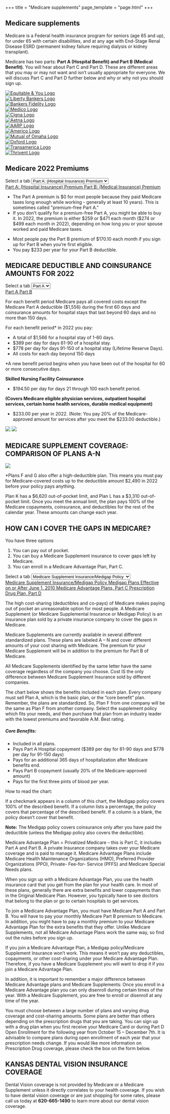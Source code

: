 +++
title = "Medicare supplements"
page_template = "page.html"
+++

<div id="medicare-supplements">
    <section class="bg-cover bg-center mb-8 well" style="background-image: url('/images/medicare-header.jpg');">
        <h2 class="callout">Medicare supplements</h2>
    </section>
    <section class="container mx-auto mb-8 px-4">
        <p class="mb-4">Medicare is a Federal health insurance program for seniors (age 65 and up), for under 65 with certain disabilities, and at any age with End-Stage Renal Disease ESRD (permanent kidney failure requiring dialysis or kidney transplant).</p>
        <p class="mb-4">Medicare has two parts: <strong>Part A (Hospital Benefit) and Part B (Medical Benefit)</strong>. You will hear about Part C and Part D. These are different areas that you may or may not want and isn’t usually appropriate for everyone. We will discuss Part C and Part D further below and why or why not you should sign up.</p>
        <div class="logos overflow-hidden">
            <div>
                <a href="http://www.equilife.com/" target="_self">
                    <img src="/images/company-logos/equitable.png" alt="Equitable &amp; You Logo">
                </a>
            </div>
            <div>
                <a href="https://www.libertybankerslife.com/" target="_self">
                    <img src="/images/company-logos/liberty.png" alt="Liberty Bankers Logo">
                </a>
            </div>
            <div>
                <a href="https://bankersfidelity.com/" target="_self">
                    <img src="/images/company-logos/bankers-fidelity.png" alt="Bankers Fidelity Logo">
                </a>
            </div>
            <div>
                <a href="http://www.gomedico.com/" target="_self">
                    <img src="/images/company-logos/medico.png" alt="Medico Logo">
                </a>
            </div>
            <div>
                <a href="https://www.cigna.com/" target="_self">
                    <img src="/images/company-logos/cigna.jpg" alt="Cigna Logo">
                </a>
            </div>
            <div>
                <a href="https://www.aetna.com/" target="_self">
                    <img src="/images/company-logos/aetna.png" alt="Aetna Logo">
                </a>
            </div>
            <div>
                <a href="https://advantages.aarp.org/en/financial-services-insurance/life-insurance.html" target="_self">
                    <img src="/images/company-logos/aarp.png" alt="AARP Logo">
                </a>
            </div>
            <div>
                <a href="https://www.americo.com/" target="_self">
                    <img src="/images/company-logos/americo.png" alt="Americo Logo">
                </a>
            </div>
            <div>
                <a href="https://www.mutualofomaha.com/" target="_self">
                    <img src="/images/company-logos/mutual-of-omaha.png" alt="Mutual of Omaha Logo">
                </a>
            </div>
            <div>
                <a href="https://www.oxfordlife.com/" target="_self">
                    <img src="/images/company-logos/oxford-life.png" alt="Oxford Logo">
                </a>
            </div>
            <div>
                <a href="https://www.ta-retirement.com/" target="_self">
                    <img src="/images/company-logos/transamerica.gif" alt="Transamerica Logo">
                </a>
            </div>
            <div>
                <a href="https://www.thrivent.com/" target="_self">
                    <img src="/images/company-logos/thrivent.png" alt="Thrivent Logo">
                </a>
            </div>
        </div>
    </section>
    <section class="container mx-auto mb-16 px-4">
        <h2 class="uppercase text-3xl">Medicare 2022 Premiums</h2>
        <div class="tabs">
            <div class="lg:hidden">
                <label for="premiums" class="sr-only">Select a tab</label>
                <select id="premiums" name="premiums" class="block w-full pl-3 pr-10 py-2 text-base border-gray-300 focus:outline-none focus:ring-indigo-500 focus:border-indigo-500 sm:text-sm rounded-md">
                <option value="part-a" selected>Part A: (Hospital Insurance) Premium</option>
                <option value="part-b">Part B: (Medical Insurance) Premium</option>
                </select>
            </div>
            <div class="hidden lg:block">
                <div class="border-b border-gray-200">
                <nav class="-mb-px flex space-x-8" aria-label="Premiums">
                    <a href="#part-a" class="active" aria-current="page">
                    Part A: (Hospital Insurance) Premium
                    </a>
                    <a href="#part-b">
                    Part B: (Medical Insurance) Premium
                    </a>
                </nav>
                </div>
            </div>
            <div class="mt-4">
                <div class="part-a tab-content">
                    <ul class="list-disc list-inside">
                        <li>The Part A premium is $0 for most people because they paid Medicare taxes long enough while working - generally at least 10 years). This is sometimes called "premium-free Part A."</li>
                        <li>If you don’t qualify for a premium-free Part A, you might be able to buy it. In 2022, the premium is either $259 or $471 each month ($274 or $499 each month in 2022), depending on how long you or your spouse worked and paid Medicare taxes.</li>
                    </ul>
                </div>
                <div class="part-b tab-content hidden">
                    <ul class="list-disc list-inside">
                        <li>Most people pay the Part B premium of $170.10 each month if you sign up for Part B when you’re first eligible.</li>
                        <li>You pay $233 per year for your Part B deductible.</li>
                    </ul>
                </div>
            </div>
        </div>
    </section>
    <section class="container mx-auto mb-16 px-4">
        <h2 class="uppercase text-3xl">MEDICARE DEDUCTIBLE AND COINSURANCE AMOUNTS FOR 2022</h2>
        <div class="tabs">
            <div class="lg:hidden">
                <label for="deductible" class="sr-only">Select a tab</label>
                <select id="deductible" name="deductible" class="block w-full pl-3 pr-10 py-2 text-base border-gray-300 focus:outline-none focus:ring-indigo-500 focus:border-indigo-500 sm:text-sm rounded-md">
                <option value="part-a" selected>Part A</option>
                <option value="part-b">Part B</option>
                </select>
            </div>
            <div class="hidden lg:block">
                <div class="border-b border-gray-200">
                <nav class="-mb-px flex space-x-8" aria-label="Deductibles">
                    <a href="#part-a" class="active" aria-current="page">
                    Part A
                    </a>
                    <a href="#part-b">
                    Part B
                    </a>
                </nav>
                </div>
            </div>
            <div class="mt-4">
                <div class="part-a tab-content">
                    <p class="mb-4">For each benefit period Medicare pays all covered costs except the Medicare Part A deductible ($1,556) during the first 60 days and coinsurance amounts for hospital stays that last beyond 60 days and no more than 150 days.</p>
                    <p class="mb-4">For each benefit period&ast; in 2022 you pay:</p>
                    <ul class="list-disc list-inside mb-4">
                        <li>A total of $1,566 for a hospital stay of 1-60 days.</li>
                        <li>$389 per day for days 61-90 of a hospital stay.</li>
                        <li>$778 per day for days 91-150 of a hospital stay (Lifetime Reserve Days).</li>
                        <li>All costs for each day beyond 150 days</li>
                    </ul>
                    <p class="mb-4">&ast;A new benefit period begins when you have been out of the hospital for 60 or more consecutive days.</p>
                    <p class="mb-4"><strong>Skilled Nursing Facility Coinsurance</strong></p>
                    <ul class="list-disc list-inside mb-4">
                        <li>$194.50 per day for days 21 through 100 each benefit period.</li>
                    </ul>
                </div>
                <div class="part-b tab-content hidden">
                    <p class="mb-4"><strong>(Covers Medicare eligible physician services, outpatient hospital services, certain home health services, durable medical equipment)</strong></p>
                    <ul class="list-disc list-inside mb-4">
                        <li>$233.00 per year in 2022. (Note: You pay 20% of the Medicare-approved amount for services after you meet the $233.00 deductible.)</li>
                    </ul>
                </div>
            </div>
        </div>
    </section>
    <section class="container mx-auto mb-16 px-4">
        <div class="grid grid-cols-1 md:grid-cols-2 gap-y-8 md:gap-x-8 md:gap-y-0">
            <img src="/images/canoe.jpg" />
            <img src="/images/sign-papers.jpg" />
        </div>
    </section>
    <section class="container mx-auto mb-16 px-4">
        <h2 class="uppercase text-3xl">MEDICARE SUPPLEMENT COVERAGE: COMPARISON OF PLANS A-N</h2>
        <img class="mb-4" src="/images/medicare-table.png" />
        <p class="mb-4">&ast;Plans F and G also offer a high-deductible plan. This means you must pay for Medicare-covered costs up to the deductible amount $2,490 in 2022 before your policy pays anything.</p>
        <p class="mb-4">Plan K has a $6,620 out-of-pocket limit, and Plan L has a $3,310 out-of-pocket limit. Once you meet the annual limit, the plan pays 100% of the Medicare copayments, coinsurance, and deductibles for the rest of the calendar year. These amounts can change each year.</p>
    </section>
    <section class="container mx-auto mb-16 px-4">
        <h2 class="uppercase text-3xl">HOW CAN I COVER THE GAPS IN MEDICARE?</h2>
        <p class="mb-4">You have three options</p>
        <ol class="list-decimal list-inside mb-4">
            <li>You can pay out of pocket.</li>
            <li>You can buy a Medicare Supplement insurance to cover gaps left by Medicare.</li>
            <li>You can enroll in a Medicare Advantage Plan, Part C.</li>
        </ol>
    </section>
    <section class="container mx-auto mb-16 px-4">
        <div class="tabs">
            <div class="lg:hidden">
                <label for="policies" class="sr-only">Select a tab</label>
                <select id="policies" name="policies" class="block w-full pl-3 pr-10 py-2 text-base border-gray-300 focus:outline-none focus:ring-indigo-500 focus:border-indigo-500 sm:text-sm rounded-md">
                <option value="part-a" selected>Medicare Supplement Insurance/Medigap Policy</option>
                <option value="part-b">Medigap Plans Effective on or After June 1, 2010</option>
                <option value="part-c">Medicare Advantage Plans, Part C</option>
                <option value="part-d">Prescription Drug Plan, Part D</option>
                </select>
            </div>
            <div class="hidden lg:block">
                <div class="border-b border-gray-200">
                <nav class="-mb-px flex space-x-8" aria-label="Policies">
                    <a href="#part-a" class="active" aria-current="page">
                    Medicare Supplement Insurance/Medigap Policy
                    </a>
                    <a href="#part-b">
                    Medigap Plans Effective on or After June 1, 2010
                    </a>
                    <a href="#part-c">
                    Medicare Advantage Plans, Part C
                    </a>
                    <a href="#part-d">
                    Prescription Drug Plan, Part D
                    </a>
                </nav>
                </div>
            </div>
            <div class="mt-4">
                <div class="part-a tab-content">
                    <p class="mb-4">The high cost-sharing (deductibles and co-pays) of Medicare makes paying out of pocket an unreasonable option for most people. A Medicare Supplement (or Medicare Supplemental Insurance or Medigap Policy) is an insurance plan sold by a private insurance company to cover the gaps in Medicare.</p>
                    <p class="mb-4">Medicare Supplements are currently available in several different standardized plans. These plans are labeled A – N and cover different amounts of your cost sharing with Medicare. The premium for your Medicare Supplement will be in addition to the premium for Part B of Medicare.</p>
                    <p class="mb-4">All Medicare Supplements identified by the same letter have the same coverage regardless of the company you choose. Cost IS the only difference between Medicare Supplement Insurance sold by different companies.</p>
                    <p class="mb-4">The chart below shows the benefits included in each plan. Every company must sell Plan A, which is the basic plan, or the “core benefit” plan. Remember, the plans are standardized. So, Plan F from one company will be the same as Plan F from another company. Select the supplement policy which fits your needs, and then purchase that plan from an industry leader with the lowest premiums and favorable A.M. Best rating.</p>
                    <h5>Core Benefits:</h5>
                    <ul class="list-disc list-inside mb-4">
                        <li>Included in all plans.</li>
                        <li>Pays Part A Hospital copayment ($389 per day for 61-90 days and $778 per day for 91-150 days)</li>
                        <li>Pays for an additional 365 days of hospitalization after Medicare benefits end.</li>
                        <li>Pays Part B copayment (usually 20% of the Medicare-approved amount)</li>
                        <li>Pays for the first three pints of blood per year.</li>
                    </ul>
                </div>
                <div class="part-b tab-content hidden">
                    <p class="mb-4">How to read the chart:</p>
                    <p class="mb-4">If a checkmark appears in a column of this chart, the Medigap policy covers 100% of the described benefit. If a column lists a percentage, the policy covers that percentage of the described benefit. If a column is a blank, the policy doesn’t cover that benefit. </p>
                    <p class="mb-4"><strong>Note:</strong> The Medigap policy covers coinsurance only after you have paid the deductible (unless the Medigap policy also covers the deductible).</p>
                </div>
                <div class="part-c tab-content hidden">
                    <p class="mb-4">Medicare Advantage Plan = Privatized Medicare – this is Part C, it includes Part A and Part B. A private Insurance company takes over your Medicare coverage and is paid to manage it. Medicare Advantage Plans include Medicare Health Maintenance Organizations (HMO), Preferred Provider Organizations (PPO), Private- Fee-for- Service (PFFS) and Medicare Special Needs plans.</p>
                    <p class="mb-4">When you sign up with a Medicare Advantage Plan, you use the health insurance card that you get from the plan for your health care. In most of these plans, generally there are extra benefits and lower copayments than in the Original Medicare Plan. However, you typically have to see doctors that belong to the plan or go to certain hospitals to get services.</p>
                    <p class="mb-4">To join a Medicare Advantage Plan, you must have Medicare Part A and Part B. You will have to pay your monthly Medicare Part B premium to Medicare. In addition, you might have to pay a monthly premium to your Medicare Advantage Plan for the extra benefits that they offer. Unlike Medicare Supplements, not all Medicare Advantage Plans work the same way, so find out the rules before you sign up.</p>
                    <p class="mb-4">If you join a Medicare Advantage Plan, a Medigap policy/Medicare Supplement Insurance won’t work. This means it won’t pay any deductibles, copayments, or other cost-sharing under your Medicare Advantage Plan. Therefore, if you have a Medicare Supplement you will want to drop it if you join a Medicare Advantage Plan.</p>
                    <p class="mb-4">In addition, it is important to remember a major difference between Medicare Advantage plans and Medicare Supplements: Once you enroll in a Medicare Advantage plan you can only disenroll during certain times of the year. With a Medicare Supplement, you are free to enroll or disenroll at any time of the year.</p>
                </div>
                <div class="part-d tab-content hidden">
                    <p class="mb-4">You must choose between a large number of plans and varying drug coverage and cost-sharing amounts. Some plans are better than others depending on the prescription drugs that you are taking. You can sign up with a drug plan when you first receive your Medicare Card or during Part D Open Enrollment for the following year from October 15 – December 7th. It is advisable to compare plans during open enrollment of each year that your prescription needs change. If you would like more information on Prescription Drug coverage, please check the box on the form below.</p>
                </div>
            </div>
        </div>
    </section>
    <section class="container mx-auto mb-16 px-4">
        <h2 class="uppercase text-3xl">KANSAS DENTAL VISION INSURANCE COVERAGE</h2>
        <p class="mb-4">Dental Vision coverage is not provided by Medicare or a Medicare Supplement unless it directly correlates to your health coverage. If you wish to have dental vision coverage or are just shopping for some rates, please call us today at <strong class="highlight">620-665-1490</strong> to learn more about our dental vision coverage.</p>
    </section>
</div>

<script type="text/javascript" src="//cdn.jsdelivr.net/npm/slick-carousel@1.8.1/slick/slick.min.js"></script>
<script type="text/javascript">
$(function () {
  $('.logos').slick({
    slidesToShow: 5,
    slidesToScroll: 1,
    autoplay: true,
    autoplaySpeed: 2000,
    pauseOnHover: true,
    nextArrow: '#does-not-exist',
    prevArrow: '#does-not-exist',
  });
});
</script>
